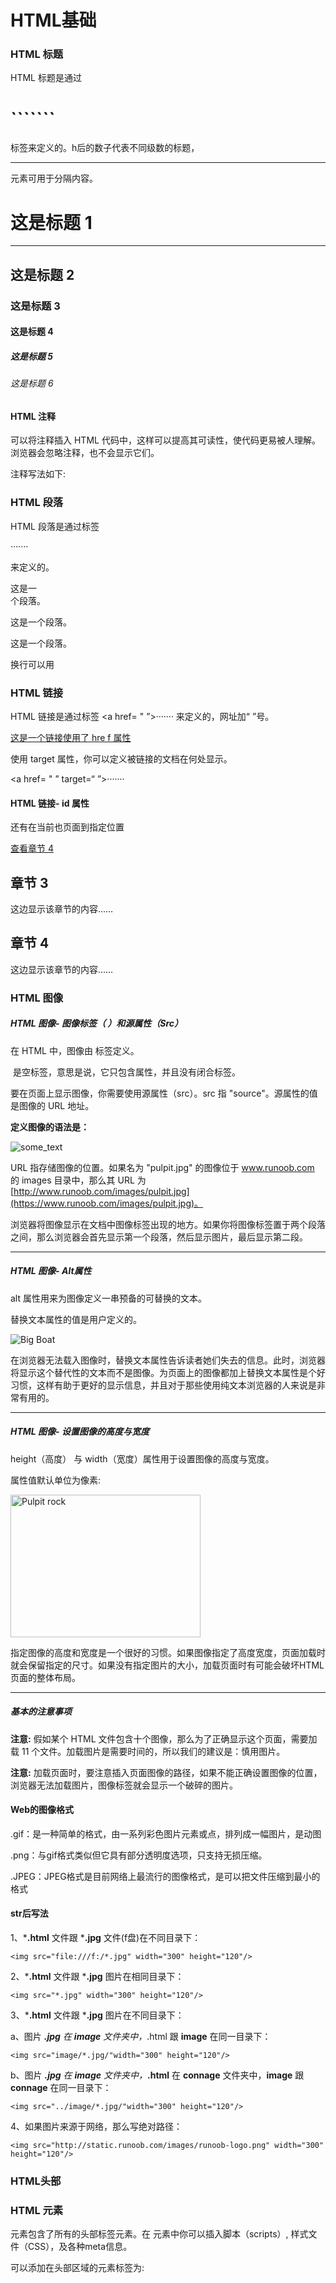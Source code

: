 # HTML基础

### HTML 标题

HTML 标题是通过<h1>```````</h1>标签来定义的。h后的数子代表不同级数的标题，<hr> 元素可用于分隔内容。

<h1>这是标题 1</h1>
<hr>
<h2>这是标题 2</h2>
<h3>这是标题 3</h3>
<h4>这是标题 4</h4>
<h5>这是标题 5</h5>
<h6>这是标题 6</h6>

#### HTML 注释

可以将注释插入 HTML 代码中，这样可以提高其可读性，使代码更易被人理解。浏览器会忽略注释，也不会显示它们。

注释写法如下:

<!-- 这是一个注释 -->

### HTML 段落

HTML 段落是通过标签 <p>·······</p>来定义的。

<p>这是一<br>个段落。</p>
<p>这是一个段落。</p>
<p>这是一个段落。</p>

换行可以用<br>

### HTML 链接

HTML 链接是通过标签 <a href= " ”>·······</a> 来定义的，网址加“ ”号。

<a href="https://www.baidu.com">这是一个链接使用了 hre f 属性</a>

使用 target 属性，你可以定义被链接的文档在何处显示。

 <a href= " ” target=“ ”>·······</a>

#### HTML 链接- id 属性

还有在当前也页面到指定位置

<p>
<a href="#C4">查看章节 4</a>
</p>

<h2>章节 3</h2>
<p>这边显示该章节的内容……</p>
<h2><a id="C4">章节 4</a></h2>
<p>这边显示该章节的内容……</p>

### HTML 图像

##### HTML 图像- 图像标签（ <img>）和源属性（Src）

在 HTML 中，图像由<img> 标签定义。

<img> 是空标签，意思是说，它只包含属性，并且没有闭合标签。

要在页面上显示图像，你需要使用源属性（src）。src 指 "source"。源属性的值是图像的 URL 地址。

**定义图像的语法是：**

<img src="url" alt="some_text">

URL 指存储图像的位置。如果名为 "pulpit.jpg" 的图像位于 www.runoob.com 的 images 目录中，那么其 URL 为 [http://www.runoob.com/images/pulpit.jpg](https://www.runoob.com/images/pulpit.jpg)。

浏览器将图像显示在文档中图像标签出现的地方。如果你将图像标签置于两个段落之间，那么浏览器会首先显示第一个段落，然后显示图片，最后显示第二段。

------

##### HTML 图像- Alt属性

alt 属性用来为图像定义一串预备的可替换的文本。

替换文本属性的值是用户定义的。

<img src="boat.gif" alt="Big Boat">

在浏览器无法载入图像时，替换文本属性告诉读者她们失去的信息。此时，浏览器将显示这个替代性的文本而不是图像。为页面上的图像都加上替换文本属性是个好习惯，这样有助于更好的显示信息，并且对于那些使用纯文本浏览器的人来说是非常有用的。

------

##### HTML 图像- 设置图像的高度与宽度

height（高度） 与 width（宽度）属性用于设置图像的高度与宽度。

属性值默认单位为像素:

<img src="pulpit.jpg" alt="Pulpit rock" width="304" height="228">

指定图像的高度和宽度是一个很好的习惯。如果图像指定了高度宽度，页面加载时就会保留指定的尺寸。如果没有指定图片的大小，加载页面时有可能会破坏HTML页面的整体布局。

------

##### 基本的注意事项

**注意:** 假如某个 HTML 文件包含十个图像，那么为了正确显示这个页面，需要加载 11 个文件。加载图片是需要时间的，所以我们的建议是：慎用图片。

**注意:** 加载页面时，要注意插入页面图像的路径，如果不能正确设置图像的位置，浏览器无法加载图片，图像标签就会显示一个破碎的图片。

#### Web的图像格式

.gif：是一种简单的格式，由一系列彩色图片元素或点，排列成一幅图片，是动图

.png：与gif格式类似但它具有部分透明度选项，只支持无损压缩。

.JPEG：JPEG格式是目前网络上最流行的图像格式，是可以把文件压缩到最小的格式

#### str后写法

1、***.html** 文件跟 ***.jpg** 文件(f盘)在不同目录下：

```
<img src="file:///f:/*.jpg" width="300" height="120"/>
```

2、***.html** 文件跟 ***.jpg** 图片在相同目录下：

```
<img src="*.jpg" width="300" height="120"/>
```

3、***.html** 文件跟 ***.jpg** 图片在不同目录下：

a、图片 ***.jpg** 在 **image** 文件夹中，*.html 跟 **image** 在同一目录下：

```
<img src="image/*.jpg/"width="300" height="120"/>
```

b、图片 ***.jpg** 在 **image** 文件夹中，***.html** 在 **connage** 文件夹中，**image** 跟 **connage** 在同一目录下：

```
<img src="../image/*.jpg/"width="300" height="120"/>
```

4、如果图片来源于网络，那么写绝对路径：

```
<img src="http://static.runoob.com/images/runoob-logo.png" width="300" height="120"/>
```

### HTML头部

### HTML <head> 元素

<head> 元素包含了所有的头部标签元素。在 <head>元素中你可以插入脚本（scripts）, 样式文件（CSS），及各种meta信息。

可以添加在头部区域的元素标签为: <title>, <style>, <meta>, <link>, <script>, <noscript> 和 <base>。

------

#### HTML <title> 元素

<title> 标签定义了不同文档的标题。

<title> 在 HTML/XHTML 文档中是必须的。

<title> 元素:

- 定义了浏览器工具栏的标题
- 当网页添加到收藏夹时，显示在收藏夹中的标题
- 显示在搜索引擎结果页面的标题

#### HTML <base> 元素

<base> 标签描述了基本的链接地址/链接目标，该标签作为HTML文档中所有的链接标签的默认链接:

#### HTML <link> 元素

<link> 标签定义了文档与外部资源之间的关系。

<link> 标签通常用于链接到样式表:

#### HTML <style> 元素

<style> 标签定义了HTML文档的样式文件引用地址.

在<style> 元素中你也可以直接添加样式来渲染 HTML 文档:

#### HTML <meta> 元素

meta标签描述了一些基本的元数据。<meta> 标签提供了元数据.元数据也不显示在页面上，但会被浏览器解析。META 元素通常用于指定网页的描述，关键词，文件的最后修改时间，作者，和其他元数据。元数据可以使用于浏览器（如何显示内容或重新加载页面），搜索引擎（关键词），或其他Web服务，<meta> 一般放置于 <head> 区域

#### HTML <script> 元素

<script>标签用于加载脚本文件，如： JavaScript。

<script> 元素在以后的章节中会详细描述。

## 小总结

我们可以发现都是<字符>·········</字符>格式

### 大概语法如下

- HTML 元素以**开始标签**起始

- HTML 元素以**结束标签**终止

- **元素的内容**是开始标签与结束标签之间的内容

- 某些 HTML 元素具有**空内容**

- 空元素**在开始标签中进行关闭**（以开始标签的结束而结束）

- 大多数 HTML 元素可拥有**属性**

  

### **HTML 中的 href 和 src 有什么区别**

- **href** 表示超文本引用（hypertext reference），在 link和a 等元素上使用。src 表示来源地址，在 img、script、iframe 等元素上。
- **src** 的内容，是页面必不可少的一部分，是引入。href 的内容，是与该页面有关联，是引用。区别就是，引入和引用。



# HTML元素

## HTML嵌套

大多数 HTML 元素可以嵌套（HTML 元素可以包含其他 HTML 元素）。

HTML 文档由相互嵌套的 HTML 元素构成。

例：

<!DOCTYPE html>
<html>
<body>

<h1> 标题</h1>
<p>这是第一个段落。</p>

</body>

</html>





这个 <p> 元素定义了 HTML 文档中的一个段落。这个元素拥有一个开始标签 <p> 以及一个结束标签 </p>.元素内容是: 这是第一个段落。

<body> 元素定义了 HTML 文档的主体。这个元素拥有一个开始标签 <body> 以及一个结束标签 </body>。元素内容是另一个 HTML 元素（p 元素）。body内的内容会出现在网页中。

<html> 元素定义了整个 HTML 文档。这个元素拥有一个开始标签 <html> ，以及一个结束标签 </html>，元素内容是另一个 HTML 元素（body 元素）。



## 不要忘记结束标签

即使您忘记了使用结束标签，大多数浏览器也会正确地显示 HTML：
<p>这是一个段落
<p>这是一个段落


以上实例在浏览器中也能正常显示，因为关闭标签是可选的。

但不要依赖这种做法。忘记使用结束标签会产生不可预料的结果或错误。

## HTML 空元素

没有内容的 HTML 元素被称为空元素。空元素是在开始标签中关闭的。

<br> 就是没有关闭标签的空元素（<br> 标签定义换行）。

在 XHTML、XML 以及未来版本的 HTML 中，所有元素都必须被关闭。

在开始标签中添加斜杠，比如 <br />，是关闭空元素的正确方法，HTML、XHTML 和 XML 都接受这种方式。

即使 <br> 在所有浏览器中都是有效的，但使用 <br /> 其实是更长远的保障。

## 小总结

1.  一些标签的使用，切记所有标签都需要闭合，不管是单体标签还是成对标签。（尽管目前浏览器是识别有些标签不闭合的情况，但是取的最好的保证兼容性，使用闭合）
2.  标签写法要用小写字母（有些版本对大小写可认为相同，而xhtml中强制使用小写



# 文本格式化

<b>    定义粗体文本

<em>   定义着重文字

<i>  定义斜体字

<small>   定义小号字

等等·~~~

